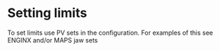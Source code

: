 # Setting limits

To set limits use PV sets in the configuration. For examples of this see ENGINX and/or MAPS jaw sets